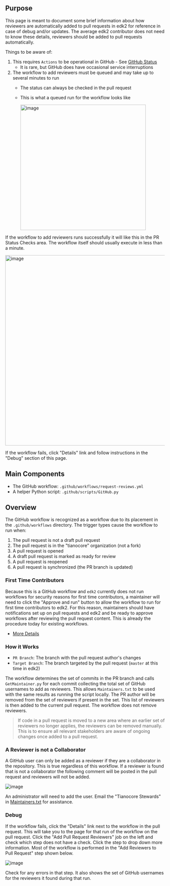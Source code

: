 ## Purpose

This page is meant to document some brief information about how reviewers are automatically added to pull requests in edk2 for reference in case of debug and/or updates. The average edk2 contributor does not need to know these details, reviewers should be added to pull requests automatically.

Things to be aware of:

1. This requires `Actions` to be operational in GitHub - See [GitHub Status](https://www.githubstatus.com/)
   - It is rare, but GitHub does have occasional service interruptions
2. The workflow to add reviewers must be queued and may take up to several minutes to run
   - The status can always be checked in the pull request
   - This is what a queued run for the workflow looks like

     <img width="396" alt="image" src="https://github.com/user-attachments/assets/a6ab3e65-c222-43e2-9efc-612b2845e168">

If the workflow to add reviewers runs successfully it will like this in the PR Status Checks area. The workflow itself should usually execute in less than a minute.

<img width="601" alt="image" src="https://github.com/user-attachments/assets/547c9aa1-a019-4687-b5ce-f364a0641b43">

If the workflow fails, click "Details" link and follow instructions in the "Debug" section of this page.

## Main Components

- The GitHub workflow: `.github/workflows/request-reviews.yml`
- A helper Python script: `.github/scripts/GitHub.py`

## Overview

The GitHub workflow is recognized as a workflow due to its placement in the `.github/workflows` directory. The trigger types cause the workflow to run when:

1. The pull request is not a draft pull request
2. The pull request is in the "tianocore" organization (not a fork)
3. A pull request is opened
4. A draft pull request is marked as ready for review
5. A pull request is reopened
6. A pull request is synchronized (the PR branch is updated)

### First Time Contributors

Because this is a GitHub workflow and `edk2` currently does not run workflows for security reasons for first time contributors, a maintainer will need to click the "Approve and run" button to allow the workflow to run for first time contributors to edk2. For this reason, maintainers should have notifications set up on pull requests and edk2 and be ready to approve workflows after reviewing the pull request content. This is already the procedure today for existing workflows.

- [More Details](https://docs.github.com/actions/managing-workflow-runs/approving-workflow-runs-from-public-forks#approving-workflow-runs-on-a-pull-request-from-a-public-fork)

### How it Works

- `PR Branch`: The branch with the pull request author's changes
- `Target Branch`: The branch targeted by the pull request (`master` at this time in edk2)

The workflow determines the set of commits in the PR branch and calls `GetMaintainer.py` for each commit collecting the total set of GitHub usernames to add as reviewers. This allows `Maintainers.txt` to be used with the same results as running the script locally. The PR author will be removed from the set of reviewers if present in the set. This list of reviewers is then added to the current pull request. The workflow does not remove reviewers.

> If code in a pull request is moved to a new area where an earlier set of reviewers no longer applies, the reviewers can be removed manually. This is to ensure all relevant stakeholders are aware of ongoing changes once added to a pull request.

### A Reviewer is not a Collaborator

A GitHub user can only be added as a reviewer if they are a collaborator in the repository. This is true regardless of this workflow. If a reviewer is found that is not a collaborator the following comment will be posted in the pull request and reviewers will not be added.

![image](https://github.com/user-attachments/assets/c91ea771-d6fe-4d70-b2e7-66cd1b71e4cd)

An administrator will need to add the user. Email the "Tianocore Stewards" in [Maintainers.txt](https://github.com/tianocore/edk2/blob/master/Maintainers.txt) for assistance.

### Debug

If the workflow fails, click the "Details" link next to the workflow in the pull request. This will take you to the page for that run of the workflow on the pull request. Click the "Add Pull Request Reviewers" job on the left and check which step does not have a check. Click the step to drop down more information. Most of the workflow is performed in the "Add Reviewers to Pull Request" step shown below.

![image](https://github.com/user-attachments/assets/cd18dce7-56ef-4466-87d7-836c4748ae69)

Check for any errors in that step. It also shows the set of GitHub usernames for the reviewers it found during that run.
